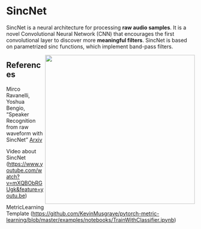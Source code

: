 
# SincNet
SincNet is a neural architecture for processing **raw audio samples**. It is a novel Convolutional Neural Network (CNN) that encourages the first convolutional layer to discover more **meaningful filters**. SincNet is based on parametrized sinc functions, which implement band-pass filters.

<img src="https://github.com/mravanelli/SincNet/blob/master/SincNet.png" width="400" img align="right">

## References

Mirco Ravanelli, Yoshua Bengio, “Speaker Recognition from raw waveform with SincNet” [Arxiv](http://arxiv.org/abs/1808.00158)

Video about SincNet (https://www.youtube.com/watch?v=mXQBObRGUgk&feature=youtu.be)

MetricLearning Template (https://github.com/KevinMusgrave/pytorch-metric-learning/blob/master/examples/notebooks/TrainWithClassifier.ipynb)
